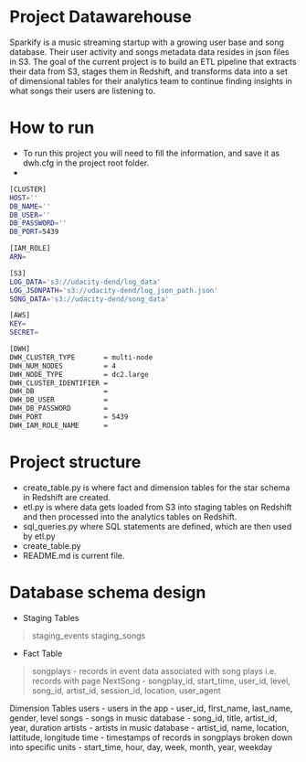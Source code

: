 # Project Datawarehouse 

Sparkify is a music streaming startup with a growing user base and song database.
Their user activity and songs metadata data resides in json files in S3. The goal of the current project is to build an ETL pipeline that extracts their data from S3, stages them in Redshift, and transforms data into a set of dimensional tables for their analytics team to continue finding insights in what songs their users are listening to.

# How to run 

- To run this project you will need to fill the information, and save it as dwh.cfg in the project root folder.
- 
```sh
[CLUSTER]
HOST=''
DB_NAME=''
DB_USER=''
DB_PASSWORD=''
DB_PORT=5439

[IAM_ROLE]
ARN=

[S3]
LOG_DATA='s3://udacity-dend/log_data'
LOG_JSONPATH='s3://udacity-dend/log_json_path.json'
SONG_DATA='s3://udacity-dend/song_data'

[AWS]
KEY=
SECRET=

[DWH]
DWH_CLUSTER_TYPE       = multi-node
DWH_NUM_NODES          = 4
DWH_NODE_TYPE          = dc2.large
DWH_CLUSTER_IDENTIFIER = 
DWH_DB                 = 
DWH_DB_USER            = 
DWH_DB_PASSWORD        = 
DWH_PORT               = 5439
DWH_IAM_ROLE_NAME      = 
```
# Project structure

- create_table.py is where fact and dimension tables for the star schema in Redshift are created.
- etl.py is where data gets loaded from S3 into staging tables on Redshift and then processed into the analytics tables on Redshift.
- sql_queries.py where SQL statements are defined, which are then used by etl.py
- create_table.py 
- README.md is current file.



# Database schema design

* Staging Tables
> staging_events
> staging_songs
* Fact Table

> songplays - records in event data associated with song plays i.e. records with page 
> NextSong - songplay_id, start_time, user_id, level, song_id, artist_id, session_id, 
> location, user_agent

Dimension Tables
users - users in the app - user_id, first_name, last_name, gender, level
songs - songs in music database - song_id, title, artist_id, year, duration
artists - artists in music database - artist_id, name, location, lattitude, longitude
time - timestamps of records in songplays broken down into specific units - start_time, hour, day, week, month, year, weekday


